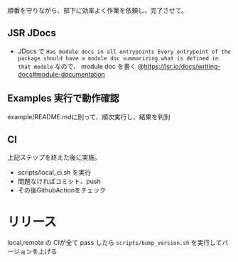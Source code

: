 順番を守りながら、部下に効率よく作業を依頼し、完了させて。

## JSR JDocs

- JDocs で
  `Has module docs in all entrypoints
Every entrypoint of the package should have a module doc summarizing what is defined in that module`
  なので、 module doc を書く
  @https://jsr.io/docs/writing-docs#module-documentation

## Examples 実行で動作確認

example/README.mdに則って、順次実行し、結果を判別

## CI

上記ステップを終えた後に実施。

- scripts/local_ci.sh を実行
- 問題なければコミット、push
- その後GithubActionをチェック

# リリース

local,remote の CIが全て pass したら `scripts/bump_version.sh`
を実行してバージョンを上げる
